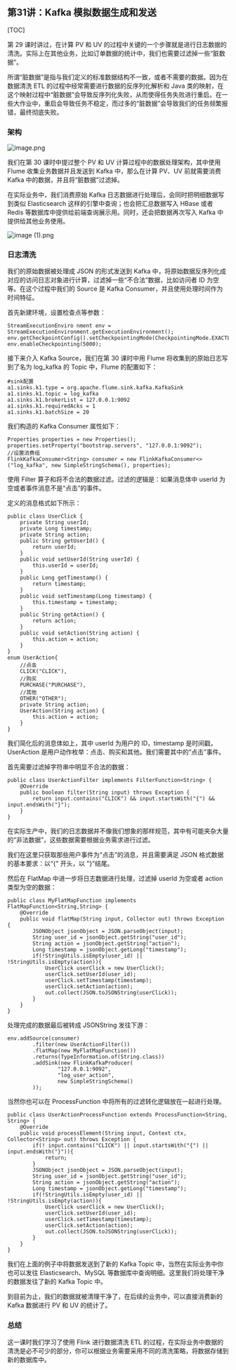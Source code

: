 ## 第31讲：Kafka 模拟数据生成和发送

[TOC]

第 29 课时讲过，在计算 PV 和 UV 的过程中关键的一个步骤就是进行日志数据的清洗。实际上在其他业务，比如订单数据的统计中，我们也需要过滤掉一些“脏数据”。

所谓“脏数据”是指与我们定义的标准数据结构不一致，或者不需要的数据。因为在数据清洗 ETL 的过程中经常需要进行数据的反序列化解析和 Java 类的映射，在这个映射过程中“脏数据”会导致反序列化失败，从而使得任务失败进行重启。在一些大作业中，重启会导致任务不稳定，而过多的“脏数据”会导致我们的任务频繁报错，最终彻底失败。

### 架构

![image.png](https://kingcall.oss-cn-hangzhou.aliyuncs.com/blog/img/Ciqc1F8ii-SAHBJTAAFaSnabmZI145-20210223185126259.png)


我们在第 30 课时中提过整个 PV 和 UV 计算过程中的数据处理架构，其中使用 Flume 收集业务数据并且发送到 Kafka 中，那么在计算 PV、UV 前就需要消费 Kafka 中的数据，并且将“脏数据”过滤掉。

在实际业务中，我们消费原始 Kafka 日志数据进行处理后，会同时把明细数据写到类似 Elasticsearch 这样的引擎中查询；也会把汇总数据写入 HBase 或者 Redis 等数据库中提供给前端查询展示用。同时，还会把数据再次写入 Kafka 中提供给其他业务使用。

![image (1).png](https://kingcall.oss-cn-hangzhou.aliyuncs.com/blog/img/Ciqc1F8ii_aAKfanAAGn-aiNv_Y140.png)

### 日志清洗

我们的原始数据被处理成 JSON 的形式发送到 Kafka 中，将原始数据反序列化成对应的访问日志对象进行计算，过滤掉一些“不合法”数据，比如访问者 ID 为空等。在这个过程中我们的 Source 是 Kafka Consumer，并且使用处理时间作为时间特征。

首先新建环境，设置检查点等参数：

```
StreamExecutionEnviro nment env = StreamExecutionEnvironment.getExecutionEnvironment(); 
env.getCheckpointConfig().setCheckpointingMode(CheckpointingMode.EXACTLY_ONCE); 
env.enableCheckpointing(5000); 
```

接下来介入 Kafka Source，我们在第 30 课时中用 Flume 将收集到的原始日志写到了名为 log_kafka 的 Topic 中，Flume 的配置如下：

```
#sink配置 
a1.sinks.k1.type = org.apache.flume.sink.kafka.KafkaSink 
a1.sinks.k1.topic = log_kafka 
a1.sinks.k1.brokerList = 127.0.0.1:9092 
a1.sinks.k1.requiredAcks = 1 
a1.sinks.k1.batchSize = 20 
```

我们构造的 Kafka Consumer 属性如下：

```
Properties properties = new Properties(); 
properties.setProperty("bootstrap.servers", "127.0.0.1:9092"); 
//设置消费组 
FlinkKafkaConsumer<String> consumer = new FlinkKafkaConsumer<>("log_kafka", new SimpleStringSchema(), properties); 
```

使用 Filter 算子和将不合法的数据过滤。过滤的逻辑是：如果消息体中 userId 为空或者事件消息不是“点击”的事件。

定义的消息格式如下所示：

```
public class UserClick { 
    private String userId; 
    private Long timestamp; 
    private String action; 
    public String getUserId() { 
        return userId; 
    } 
    public void setUserId(String userId) { 
        this.userId = userId; 
    } 
    public Long getTimestamp() { 
        return timestamp; 
    } 
    public void setTimestamp(Long timestamp) { 
        this.timestamp = timestamp; 
    } 
    public String getAction() { 
        return action; 
    } 
    public void setAction(String action) { 
        this.action = action; 
    } 
} 
enum UserAction{ 
    //点击 
    CLICK("CLICK"), 
    //购买 
    PURCHASE("PURCHASE"), 
    //其他 
    OTHER("OTHER"); 
    private String action; 
    UserAction(String action) { 
        this.action = action; 
    } 
} 
```

我们简化后的消息体如上，其中 userId 为用户的 ID，timestamp 是时间戳，UserAction 是用户动作枚举：点击、购买和其他。我们需要其中的“点击”事件。

首先需要过滤掉字符串中明显不合法的数据：

```
public class UserActionFilter implements FilterFunction<String> { 
    @Override 
    public boolean filter(String input) throws Exception { 
        return input.contains("CLICK") && input.startsWith("{") && input.endsWith("}"); 
    } 
} 
```

在实际生产中，我们的日志数据并不像我们想象的那样规范，其中有可能夹杂大量的“非法数据”，这些数据需要根据业务需求进行过滤。

我们在这里只获取那些用户事件为“点击”的消息，并且需要满足 JSON 格式数据的基本要求：以“{" 开头，以 "}”结尾。

然后在 FlatMap 中进一步将日志数据进行处理，过滤掉 userId 为空或者 action 类型为空的数据：

```
public class MyFlatMapFunction implements FlatMapFunction<String,String> { 
    @Override 
    public void flatMap(String input, Collector out) throws Exception { 
        JSONObject jsonObject = JSON.parseObject(input); 
        String user_id = jsonObject.getString("user_id"); 
        String action = jsonObject.getString("action"); 
        Long timestamp = jsonObject.getLong("timestamp"); 
        if(!StringUtils.isEmpty(user_id) || !StringUtils.isEmpty(action)){ 
            UserClick userClick = new UserClick(); 
            userClick.setUserId(user_id); 
            userClick.setTimestamp(timestamp); 
            userClick.setAction(action); 
            out.collect(JSON.toJSONString(userClick)); 
        } 
    } 
} 
```

处理完成的数据最后被转成 JSONString 发往下游：

```
env.addSource(consumer) 
        .filter(new UserActionFilter()) 
        .flatMap(new MyFlatMapFunction()) 
        .returns(TypeInformation.of(String.class)) 
        .addSink(new FlinkKafkaProducer( 
                "127.0.0.1:9092", 
                "log_user_action", 
                new SimpleStringSchema() 
        )); 

```

当然你也可以在 ProcessFunction 中将所有的过滤转化逻辑放在一起进行处理。

```
public class UserActionProcessFunction extends ProcessFunction<String, String> { 
    @Override 
    public void processElement(String input, Context ctx, Collector<String> out) throws Exception { 
        if(! input.contains("CLICK") || input.startsWith("{") || input.endsWith("}")){ 
            return; 
        } 
        JSONObject jsonObject = JSON.parseObject(input); 
        String user_id = jsonObject.getString("user_id"); 
        String action = jsonObject.getString("action"); 
        Long timestamp = jsonObject.getLong("timestamp"); 
        if(!StringUtils.isEmpty(user_id) || !StringUtils.isEmpty(action)){ 
            UserClick userClick = new UserClick(); 
            userClick.setUserId(user_id); 
            userClick.setTimestamp(timestamp); 
            userClick.setAction(action); 
            out.collect(JSON.toJSONString(userClick)); 
        } 
    } 
} 
```

我们在上面的例子中将数据发送到了新的 Kafka Topic 中，当然在实际业务中你也可以发往 Elasticsearch、MySQL 等数据库中查询明细。这里我们将处理干净的数据发往了新的 Kafka Topic 中。

到目前为止，我们的数据就被清理干净了，在后续的业务中，可以直接消费新的 Kafka 数据进行 PV 和 UV 的统计了。

### 总结
这一课时我们学习了使用 Flink 进行数据清洗 ETL 的过程，在实际业务中数据的清洗是必不可少的部分，你可以根据业务需要采用不同的清洗策略，将数据存储到新的数据库中。